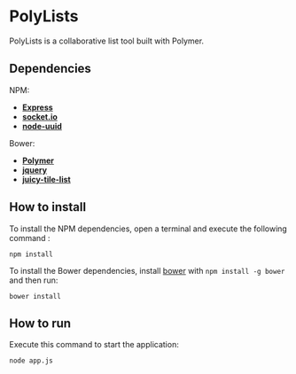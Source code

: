 # PolyLists
PolyLists is a collaborative list tool built with Polymer.

## Dependencies
NPM:
* **[Express](http://expressjs.com/)**
* **[socket.io](http://socket.io/)**
* **[node-uuid](https://github.com/broofa/node-uuid)**

Bower:
* **[Polymer](https://www.polymer-project.org/1.0/)**
* **[jquery](https://jquery.com/)**
* **[juicy-tile-list](https://github.com/Juicy/juicy-tile-list)**

## How to install
To install the NPM dependencies, open a terminal and execute the following command :

    npm install
	
To install the Bower dependencies, install [bower](http://bower.io/) with `npm install -g bower` and then run:

    bower install

## How to run
Execute this command to start the application:

    node app.js
